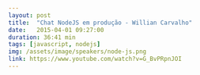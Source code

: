 ```yaml
---
layout: post
title:  "Chat NodeJS em produção - Willian Carvalho"
date:   2015-04-01 09:27:00
duration: 36:41 min
tags: [javascript, nodejs]
img: /assets/image/speakers/node-js.png
link: https://www.youtube.com/watch?v=G_BvPRpnJOI
---
```

